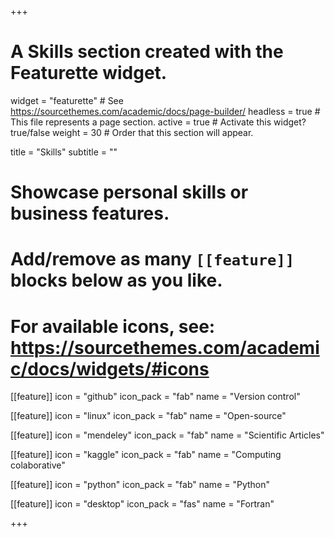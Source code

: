 +++
# A Skills section created with the Featurette widget.
widget = "featurette"  # See https://sourcethemes.com/academic/docs/page-builder/
headless = true  # This file represents a page section.
active = true  # Activate this widget? true/false
weight = 30  # Order that this section will appear.

title = "Skills"
subtitle = ""

# Showcase personal skills or business features.
# 
# Add/remove as many `[[feature]]` blocks below as you like.
# 
# For available icons, see: https://sourcethemes.com/academic/docs/widgets/#icons

[[feature]]
  icon = "github"
  icon_pack = "fab"
  name = "Version control"

  
[[feature]]
  icon = "linux"
  icon_pack = "fab"
  name = "Open-source"
 
  
[[feature]]
  icon = "mendeley"
  icon_pack = "fab"
  name = "Scientific Articles"


[[feature]]
  icon = "kaggle"
  icon_pack = "fab"
  name = "Computing colaborative"
  

[[feature]]
  icon = "python"
  icon_pack = "fab"
  name = "Python"


[[feature]]
  icon = "desktop"
  icon_pack = "fas"
  name = "Fortran"


+++
